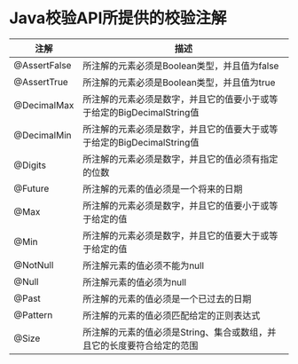 # Java校验API所提供的校验注解

注解|描述
--|--
@AssertFalse|所注解的元素必须是Boolean类型，并且值为false
@AssertTrue|所注解的元素必须是Boolean类型，并且值为true
@DecimalMax|所注解的元素必须是数字，并且它的值要小于或等于给定的BigDecimalString值
@DecimalMin|所注解的元素必须是数字，并且它的值要大于或等于给定的BigDecimalString值
@Digits|所注解的元素必须是数字，并且它的值必须有指定的位数
@Future|所注解的元素的值必须是一个将来的日期
@Max|所注解的元素必须是数字，并且它的值要小于或等于给定的值
@Min|所注解的元素必须是数字，并且它的值要大于或等于给定的值
@NotNull|所注解元素的值必须不能为null
@Null|所注解元素的值必须为null
@Past|所注解的元素的值必须是一个已过去的日期
@Pattern|所注解的元素的值必须匹配给定的正则表达式
@Size|所注解的元素的值必须是String、集合或数组，并且它的长度要符合给定的范围
